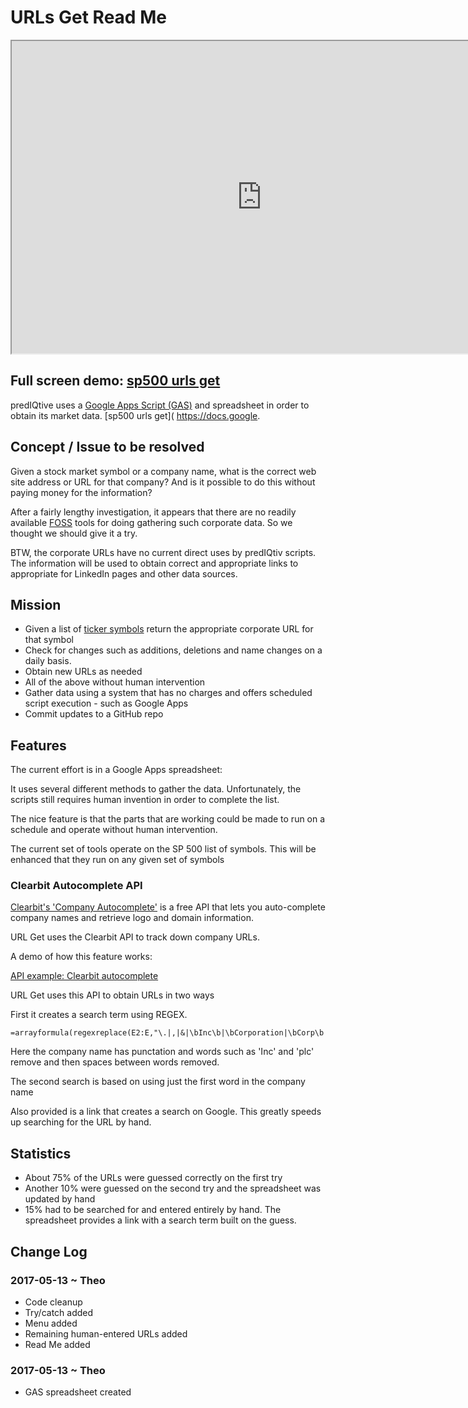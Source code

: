 
URLs Get Read Me
===

<iframe src="https://docs.google.com/spreadsheets/d/1O2eqMtFCmtm_Lt_OGJNYzsSbw7AEHYawZGk7ryQdsxs/pubhtml?gid=376133839&amp;single=true&amp;widget=true&amp;headers=false" width=800 height=500 ></iframe>

## Full screen demo: [sp500 urls get]( https://docs.google.com/spreadsheets/d/1O2eqMtFCmtm_Lt_OGJNYzsSbw7AEHYawZGk7ryQdsxs/edit#gid=376133839 )

predIQtive uses a [Google Apps Script (GAS)]( https://developers.google.com/apps-script/ ) and spreadsheet in order to obtain its market data. [sp500 urls get]( https://docs.google.

## Concept / Issue to be resolved

Given a stock market symbol or a company name, what is the correct web site address or URL for that company? And is it possible to do this without paying money for the information?

After a fairly lengthy investigation, it appears that there are no readily available [FOSS]( https://en.wikipedia.org/wiki/Free_and_open-source_software ) tools for doing gathering such corporate data. So we thought we should give it a try.

BTW, the corporate URLs have no current direct uses by predIQtiv scripts. The information will be used to obtain correct and appropriate links to appropriate for LinkedIn pages and other data sources.

## Mission

* Given a list of [ticker symbols]( https://en.wikipedia.org/wiki/Ticker_symbol ) return the appropriate corporate URL for that symbol
* Check for changes such as additions, deletions and name changes on a daily basis.
* Obtain new URLs as needed
* All of the above without human intervention
* Gather data using a system that has no charges and offers scheduled script execution - such as Google Apps
* Commit updates to a GitHub repo

## Features

The current effort is in a Google Apps spreadsheet:

It uses several different methods to gather the data. Unfortunately, the scripts still requires human invention in order to complete the list.

The nice feature is that the parts that are working could be made to run on a schedule and operate without human intervention.

The current set of tools operate on the SP 500 list of symbols. This will be enhanced that they run on any given set of symbols

### Clearbit Autocomplete API

[Clearbit's 'Company Autocomplete']( https://clearbit.com/docs#autocomplete-api ) is a free API that lets you auto-complete company names and retrieve logo and domain information.

URL Get uses the Clearbit API to track down company URLs.

A demo of how this feature works:

[API example: Clearbit autocomplete
]( https://codepen.io/netsi1964/pen/QNoyOz )

URL Get uses this API to obtain URLs in two ways

First it creates a search term using REGEX.

    =arrayformula(regexreplace(E2:E,"\.|,|&|\bInc\b|\bCorporation|\bCorp\b|\bCompany|\bCo\b|\b[Pp]lc",""))

Here the company name has punctation and words such as 'Inc' and 'plc' remove and then spaces between words removed.

The second search is based on using just the first word in the company name

Also provided is a link that creates a search on Google. This greatly speeds up searching for the URL by hand.


## Statistics
* About 75% of the URLs were guessed correctly on the first try
* Another 10% were guessed on the second try and the spreadsheet was updated by hand
* 15% had to be searched for and entered entirely by hand. The spreadsheet provides a link with a search term built on the guess.


## Change Log

### 2017-05-13 ~ Theo

* Code cleanup
* Try/catch added
* Menu added
* Remaining human-entered URLs added
* Read Me added

### 2017-05-13 ~ Theo

* GAS spreadsheet created